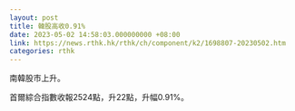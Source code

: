 ```yaml
---
layout: post
title: 韓股高收0.91%
date: 2023-05-02 14:58:03.000000000 +08:00
link: https://news.rthk.hk/rthk/ch/component/k2/1698807-20230502.htm
categories: rthk
---
```


南韓股市上升。

首爾綜合指數收報2524點，升22點，升幅0.91%。
